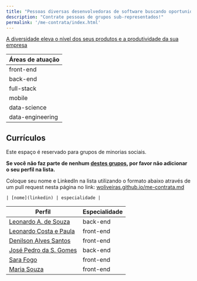 ```yaml
---
title: "Pessoas diversas desenvolvedoras de software buscando oportunidade na área de programação"
description: "Contrate pessoas de grupos sub-representados!"
permalink: '/me-contrata/index.html'
---
```


[A diversidade eleva o nível dos seus produtos e a produtividade da sua empresa](https://www.mckinsey.com/business-functions/organization/our-insights/delivering-through-diversity?cid=soc-web#)

| Áreas de atuação |
| -- | 
| front-end |
| back-end |
| full-stack |
| mobile |
| data-science |
| data-engineering |

## Currículos

Este espaço é reservado para grupos de minorias sociais. 

**Se você não faz parte de nenhum [destes grupos](https://brasilescola.uol.com.br/sociologia/minorias-sociais.htm), por favor não adicionar o seu perfil na lista.**

Coloque seu nome e LinkedIn na lista utilizando o formato abaixo através de um pull request nesta página no link: [woliveiras.github.io/me-contrata.md](https://github.com/woliveiras/woliveiras.github.io/me-contrata.md)

```text
| [nome](linkedin) | especialidade | 
```

| Perfil | Especialidade | 
| -- | -- | 
| [Leonardo A. de Souza](https://www.linkedin.com/in/lsouza42/) | back-end | 
| [Leonardo Costa e Paula](https://www.linkedin.com/in/leocosta001/) | front-end | 
| [Denilson Alves Santos](https://www.linkedin.com/in/deniavsa/) | front-end | 
| [José Pedro da S. Gomes](https://www.linkedin.com/in/oopaze/) | back-end |
| [Sara Fogo](https://www.linkedin.com/in/sara-fogo/) | front-end | 
| [Maria Souza](https://www.linkedin.com/in/maria-souza-oliveira/) | front-end | 

